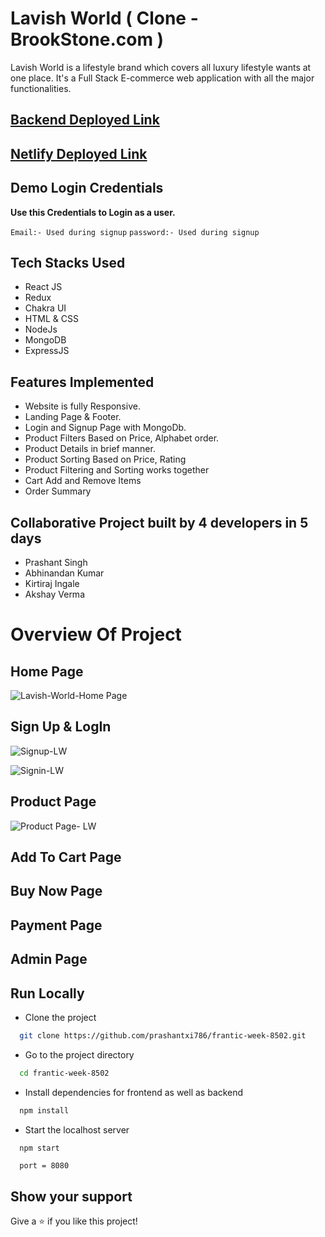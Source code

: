 <h1>Lavish World ( Clone - BrookStone.com )</h1>

Lavish World is a lifestyle brand which covers all luxury lifestyle wants at one place. It's a Full Stack E-commerce web application with all the major functionalities.

## [Backend Deployed Link](https://good-gray-drill-hose.cyclic.app/items)
## [Netlify Deployed Link](https://stellar-clafoutis-871554.netlify.app/) 

## Demo Login Credentials

**Use this Credentials to Login as a user.**

`Email:- Used during signup`
`password:- Used during signup`
 
## Tech Stacks Used

- React JS
- Redux
- Chakra UI
- HTML & CSS
- NodeJs
- MongoDB
- ExpressJS

















## Features Implemented

-   Website is fully Responsive.
-   Landing Page & Footer.
-   Login and Signup Page with MongoDb.
-   Product Filters Based on Price, Alphabet order.
-   Product Details in brief manner.
-   Product Sorting Based on Price, Rating
-   Product Filtering and Sorting works together
-   Cart Add and Remove Items
-   Order Summary


## Collaborative Project built by 4 developers in 5 days

 * Prashant Singh 
 * Abhinandan Kumar 
 * Kirtiraj Ingale 
 * Akshay Verma 
 
# Overview Of Project

## Home Page

![Lavish-World-Home Page](https://user-images.githubusercontent.com/101358022/222044098-e0143e9a-53e0-45ef-8b86-32f35d65be25.png)

## Sign Up & LogIn

![Signup-LW](https://user-images.githubusercontent.com/101358022/222044528-8057c995-e3f3-46d1-9d7a-e0270376891d.png)

![Signin-LW](https://user-images.githubusercontent.com/101358022/222044539-c38d822f-dcc4-48a5-afea-54e1ad859166.png)

## Product Page

![Product Page- LW](https://user-images.githubusercontent.com/101358022/222044579-afb253d2-8877-40c9-b3d0-de87fd1eabb0.png)

## Add To Cart Page

## Buy Now Page

## Payment Page

## Admin Page

## Run Locally

- Clone the project

```bash
  git clone https://github.com/prashantxi786/frantic-week-8502.git
```

- Go to the project directory

```bash
  cd frantic-week-8502
```

- Install dependencies for frontend as well as backend

```bash
  npm install
```

- Start the localhost server

```bash
  npm start
```
```Port
  port = 8080
```

## Show your support

Give a ⭐️ if you like this project!
